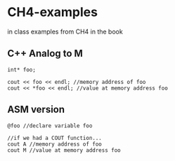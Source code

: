# CH4-examples
in class examples from CH4 in the book

## C++ Analog to M
```
int* foo;

cout << foo << endl; //memory address of foo
cout << *foo << endl; //value at memory address foo
```

## ASM version
```
@foo //declare variable foo

//if we had a COUT function...
cout A //memory address of foo
cout M //value at memory address foo
```